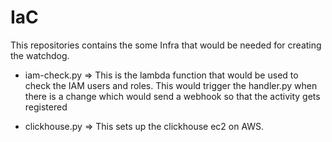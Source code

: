 # IaC

This repositories contains the some Infra that would be needed for creating the watchdog.
- iam-check.py => This is the lambda function that would be used to check the IAM users and roles. This would trigger the handler.py when there is a change which would send a webhook so that the activity gets registered

- clickhouse.py => This sets up the clickhouse ec2 on AWS.